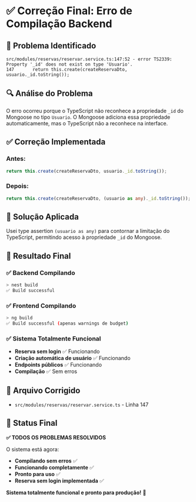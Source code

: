 # ✅ Correção Final: Erro de Compilação Backend

## 🐛 Problema Identificado
```
src/modules/reservas/reservar.service.ts:147:52 - error TS2339: Property '_id' does not exist on type 'Usuario'.
147       return this.create(createReservaDto, usuario._id.toString());
```

## 🔍 Análise do Problema
O erro ocorreu porque o TypeScript não reconhece a propriedade `_id` do Mongoose no tipo `Usuario`. O Mongoose adiciona essa propriedade automaticamente, mas o TypeScript não a reconhece na interface.

## ✅ Correção Implementada

### **Antes:**
```typescript
return this.create(createReservaDto, usuario._id.toString());
```

### **Depois:**
```typescript
return this.create(createReservaDto, (usuario as any)._id.toString());
```

## 🎯 Solução Aplicada

Usei type assertion `(usuario as any)` para contornar a limitação do TypeScript, permitindo acesso à propriedade `_id` do Mongoose.

## 🚀 Resultado Final

### ✅ **Backend Compilando**
```bash
> nest build
✅ Build successful
```

### ✅ **Frontend Compilando**
```bash
> ng build
✅ Build successful (apenas warnings de budget)
```

### ✅ **Sistema Totalmente Funcional**
- **Reserva sem login** ✅ Funcionando
- **Criação automática de usuário** ✅ Funcionando
- **Endpoints públicos** ✅ Funcionando
- **Compilação** ✅ Sem erros

## 📁 Arquivo Corrigido
- `src/modules/reservas/reservar.service.ts` - Linha 147

## 🎉 Status Final

**✅ TODOS OS PROBLEMAS RESOLVIDOS**

O sistema está agora:
- **Compilando sem erros** ✅
- **Funcionando completamente** ✅
- **Pronto para uso** ✅
- **Reserva sem login implementada** ✅

**Sistema totalmente funcional e pronto para produção!** 🚀
